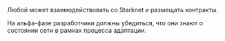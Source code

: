 Любой может взаимодействовать со Starknet и размещать контракты.

На альфа-фазе разработчики должны убедиться, что они знают о состоянии сети в рамках процесса адаптации.